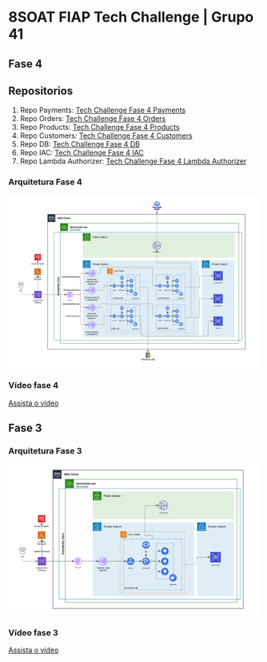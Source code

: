 # 8SOAT FIAP Tech Challenge | Grupo 41
<!--

**Here are some ideas to get you started:**

🙋‍♀️ A short introduction - what is your organization all about?
🌈 Contribution guidelines - how can the community get involved?
👩‍💻 Useful resources - where can the community find your docs? Is there anything else the community should know?
🍿 Fun facts - what does your team eat for breakfast?
🧙 Remember, you can do mighty things with the power of [Markdown](https://docs.github.com/github/writing-on-github/getting-started-with-writing-and-formatting-on-github/basic-writing-and-formatting-syntax)
-->

## Fase 4
## Repositorios
1. Repo Payments: [Tech Challenge Fase 4 Payments](https://github.com/8SOAT-GRUPO-41/tech-challenge-fase-4-payments)
2. Repo Orders: [Tech Challenge Fase 4 Orders](https://github.com/8SOAT-GRUPO-41/tech-challenge-fase-4-orders)
3. Repo Products: [Tech Challenge Fase 4 Products](https://github.com/8SOAT-GRUPO-41/tech-challenge-fase-4-products)
4. Repo Customers: [Tech Challenge Fase 4 Customers](https://github.com/8SOAT-GRUPO-41/tech-challenge-fase-4-customers)
5. Repo DB: [Tech Challenge Fase 4 DB](https://github.com/8SOAT-GRUPO-41/tech-challenge-fase-3-db)
6. Repo IAC: [Tech Challenge Fase 4 IAC](https://github.com/8SOAT-GRUPO-41/tech-challenge-fase-3-iac)
7. Repo Lambda Authorizer: [Tech Challenge Fase 4 Lambda Authorizer](https://github.com/8SOAT-GRUPO-41/tech-challenge-fase-3-lambda)

### Arquitetura Fase 4
![Architecture Fase 4](architecture-fase-4.png)

### Vídeo fase 4
[Assista o vídeo](https://youtu.be/Mgy5OzQbONw?si=FoaSGl6vh6n7-naq)

## Fase 3

### Arquitetura Fase 3
![Architecture](architecture.png)

### Vídeo fase 3
[Assista o vídeo](https://youtu.be/KqPtQx3bTxE)
